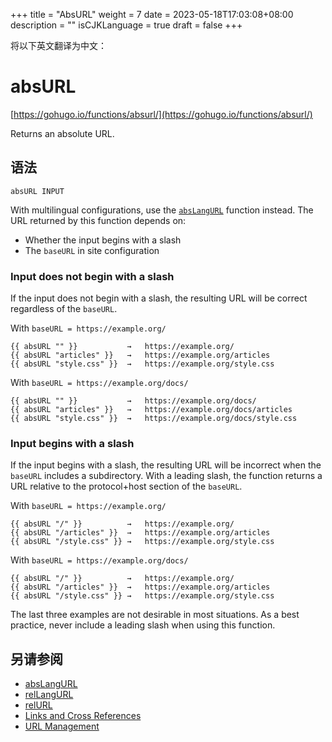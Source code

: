 +++
title = "AbsURL"
weight = 7
date = 2023-05-18T17:03:08+08:00
description = ""
isCJKLanguage = true
draft = false
+++

将以下英文翻译为中文：
# absURL

[https://gohugo.io/functions/absurl/](https://gohugo.io/functions/absurl/)

Returns an absolute URL.

## 语法

```
absURL INPUT
```

With multilingual configurations, use the [`absLangURL`](https://gohugo.io/functions/abslangurl/) function instead. The URL returned by this function depends on:

- Whether the input begins with a slash
- The `baseURL` in site configuration

### Input does not begin with a slash 

If the input does not begin with a slash, the resulting URL will be correct regardless of the `baseURL`.

With `baseURL = https://example.org/`

```go-html-template
{{ absURL "" }}           →   https://example.org/
{{ absURL "articles" }}   →   https://example.org/articles
{{ absURL "style.css" }}  →   https://example.org/style.css
```

With `baseURL = https://example.org/docs/`

```go-html-template
{{ absURL "" }}           →   https://example.org/docs/
{{ absURL "articles" }}   →   https://example.org/docs/articles
{{ absURL "style.css" }}  →   https://example.org/docs/style.css
```

### Input begins with a slash 

If the input begins with a slash, the resulting URL will be incorrect when the `baseURL` includes a subdirectory. With a leading slash, the function returns a URL relative to the protocol+host section of the `baseURL`.

With `baseURL = https://example.org/`

```go-html-template
{{ absURL "/" }}          →   https://example.org/
{{ absURL "/articles" }}  →   https://example.org/articles
{{ absURL "/style.css" }} →   https://example.org/style.css
```

With `baseURL = https://example.org/docs/`

```go-html-template
{{ absURL "/" }}          →   https://example.org/
{{ absURL "/articles" }}  →   https://example.org/articles
{{ absURL "/style.css" }} →   https://example.org/style.css
```

The last three examples are not desirable in most situations. As a best practice, never include a leading slash when using this function.

## 另请参阅

- [absLangURL](https://gohugo.io/functions/abslangurl/)
- [relLangURL](https://gohugo.io/functions/rellangurl/)
- [relURL](https://gohugo.io/functions/relurl/)
- [Links and Cross References](https://gohugo.io/content-management/cross-references/)
- [URL Management](https://gohugo.io/content-management/urls/)
